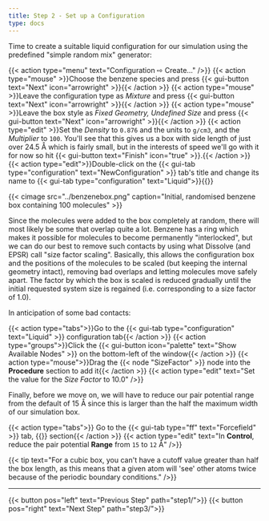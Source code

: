 ```yaml
---
title: Step 2 - Set up a Configuration
type: docs
---
```


Time to create a suitable liquid configuration for our simulation using the predefined "simple random mix" generator:

{{< action type="menu" text="Configuration &#8680; Create..." />}}
{{< action type="mouse" >}}Choose the benzene species and press {{< gui-button text="Next" icon="arrowright" >}}{{< /action >}}
{{< action type="mouse" >}}Leave the configuration type as _Mixture_ and press {{< gui-button text="Next" icon="arrowright" >}}{{< /action >}}
{{< action type="mouse" >}}Leave the box style as _Fixed Geometry, Undefined Size_ and press {{< gui-button text="Next" icon="arrowright" >}}{{< /action >}}
{{< action type="edit" >}}Set the _Density_ to `0.876` and the units to `g/cm3`, and the _Multiplier_ to `100`. You'll see that this gives us a box with side length of just over 24.5 &#8491; which is fairly small, but in the interests of speed we'll go with it for now so hit {{< gui-button text="Finish" icon="true" >}}.{{< /action >}}
{{< action type="edit">}}Double-click on the {{< gui-tab type="configuration" text="NewConfiguration" >}} tab's title and change its name to {{< gui-tab type="configuration" text="Liquid">}}{{</action>}}

{{< cimage src="../benzenebox.png" caption="Initial, randomised benzene box containing 100 molecules" >}}

Since the molecules were added to the box completely at random, there will most likely be some that overlap quite a lot. Benzene has a ring which makes it possible for molecules to become permanently "interlocked", but we can do our best to remove such contacts by using what Dissolve (and EPSR) call "size factor scaling". Basically, this allows the configuration box and the positions of the molecules to be scaled (but keeping the internal geometry intact), removing bad overlaps and letting molecules move safely apart. The factor by which the box is scaled is reduced gradually until the initial requested system size is regained (i.e. corresponding to a size factor of 1.0).

In anticipation of some bad contacts:

{{< action type="tabs">}}Go to the {{< gui-tab type="configuration" text="Liquid" >}} configuration tab{{< /action >}}
{{< action type="groups">}}Click the {{< gui-button icon="palette" text="Show Available Nodes" >}} on the bottom-left of the window{{< /action >}}
{{< action type="mouse">}}Drag the {{< node "SizeFactor" >}} node into the **Procedure** section to add it{{< /action >}}
{{< action type="edit" text="Set the value for the _Size Factor_ to 10.0" />}}

Finally, before we move on, we will have to reduce our pair potential range from the default of 15 &#8491; since this is larger than the half the maximum width of our simulation box.

{{< action type="tabs">}} Go to the {{< gui-tab type="ff" text="Forcefield" >}} tab, {{<gui-button text="Pair Potentials">}} section{{< /action >}}
{{< action type="edit" text="In **Control**, reduce the pair potential **Range** from `15` to `12` &#8491;" />}}


{{< tip text="For a cubic box, you can't have a cutoff value greater than half the box length, as this means that a given atom will 'see' other atoms twice because of the periodic boundary conditions." />}}

* * *
{{< button pos="left" text="Previous Step" path="step1/">}}
{{< button pos="right" text="Next Step" path="step3/">}}
